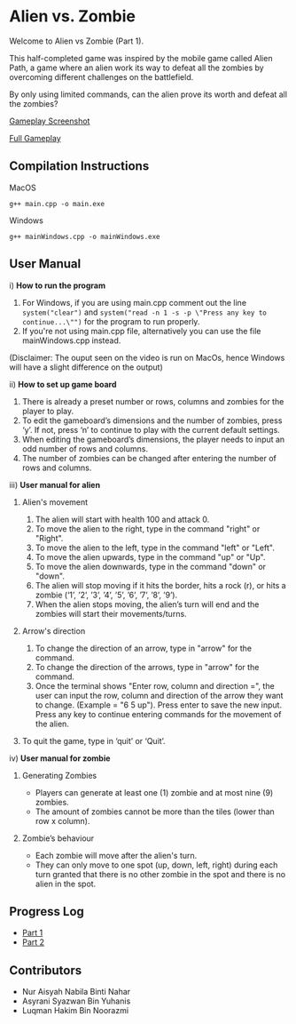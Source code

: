 # Alien vs. Zombie

Welcome to Alien vs Zombie (Part 1). 

This half-completed game was inspired by the mobile game called Alien Path, a 
game where an alien work its way to defeat all the zombies by overcoming 
different challenges on the battlefield.

By only using limited commands, can the alien prove its worth and defeat all the zombies?

[Gameplay Screenshot](ss.JPG)

[Full Gameplay](https://youtu.be/86s3pnQ3_OQ)

## Compilation Instructions

MacOS

```
g++ main.cpp -o main.exe
```

Windows
```
g++ mainWindows.cpp -o mainWindows.exe
```

## User Manual

i) **How to run the program**

1. For Windows, if you are using main.cpp comment out the line ```system("clear")``` and ```system("read -n 1 -s -p \"Press any key to 
continue...\"")``` for the program to run properly.
3. If you're not using main.cpp file, alternatively you can use the file mainWindows.cpp instead.

(Disclaimer: The ouput seen on the video is run on MacOs, hence Windows will have a slight difference on the output)
 

ii) **How to set up game board**

1. There is already a preset number or rows, columns and zombies for the player to play.
2. To edit the gameboard’s dimensions and the number of zombies, press ‘y’. If not, press ‘n’ to continue to play with the current default settings.
3. When editing the gameboard’s dimensions, the player needs to input an odd number of rows and columns. 
4. The number of zombies can be changed after entering the number of rows and columns. 

    
    
iii) **User manual for alien**

1. Alien's movement
    1. The alien will start with health 100 and attack 0. 
    2. To move the alien to the right, type in the command "right" or "Right".
    3. To move the alien to the left, type in the command "left" or "Left".
    4. To move the alien upwards, type in the command "up" or "Up".
    5. To move the alien downwards, type in the command "down" or "down".
    6. The alien will stop moving if it hits the border, hits a rock (r), or hits a zombie (‘1’, ’2’, ’3’, ’4’, ’5’, ’6’, ’7’, ’8’, ’9’).
    7. When the alien stops moving, the alien’s turn will end and the zombies will start their movements/turns.

2. Arrow's direction
    1. To change the direction of an arrow, type in "arrow" for the command.
    2. To change the direction of the arrows, type in "arrow" for the command. 
    3. Once the terminal shows "Enter row, column and direction =", the user can input the row, column and direction of the  arrow they want to change.            (Example = "6 5 up"). Press enter to save the new input. Press any key to continue entering commands for the movement of the alien.

3. To quit the game, type in ‘quit’ or ‘Quit’.

iv) **User manual for zombie**
    
1. Generating Zombies
    - Players can generate at least one (1) zombie and at most nine (9) zombies. 
    - The amount of zombies cannot be more than the tiles (lower than row x column).

2. Zombie’s behaviour
    - Each zombie will move after the alien's turn.
    - They can only move to one spot (up, down, left, right) during each turn granted that there is no other zombie in the spot and there is no alien in        the spot.


## Progress Log

- [Part 1](PART1.md)
- [Part 2](PART2.md)

## Contributors

- Nur Aisyah Nabila Binti Nahar
- Asyrani Syazwan Bin Yuhanis
- Luqman Hakim Bin Noorazmi




